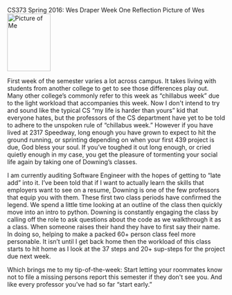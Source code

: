 CS373 Spring 2016: Wes Draper
Week One Reflection
Picture of Wes
<d1>
  <img src="http://i1273.photobucket.com/albums/y419/WesleyDraper/IMG_0212_zpstpkb40fv.jpg" alt="Picture of Me" style="width:100px;height:133px;">
</d1>

First week of the semester varies a lot across campus. It takes living with students from another college to get to see those differences play out.  Many other college’s commonly refer to this week as “chillabus week” due to the light workload that accompanies this week. Now I don't intend to try and sound like the typical CS “my life is harder than yours” kid that everyone hates, but the professors of the CS department have yet to be told to adhere to the unspoken rule of “chillabus week.” However if you have lived at 2317 Speedway, long enough you have grown to expect to hit the ground running, or sprinting depending on when your first 439 project is due, God bless your soul. If you’ve toughed it out long enough, or cried quietly enough in my case, you get the pleasure of tormenting your social life again by taking one of Downing’s classes. 

I am currently auditing Software Engineer with the hopes of getting to “late add” into it. I’ve been told that if I want to actually learn the skills that employers want to see on a resume, Downing is one of the few professors that equip you with them. These first two class periods have confirmed the legend.  We spend a little time looking at an outline of the class then quickly move into an intro to python. Downing is constantly engaging the class by calling off the role to ask questions about the code as we walkthrough it as a class. When someone raises their hand they have to first say their name. In doing so, helping to make a packed 60+ person class feel more personable. It isn’t until I get back home then the workload of this class starts to hit home as I look at the 37 steps and 20+ sup-steps for the project due next week. 

Which brings me to my tip-of-the-week: Start letting your roommates know not to file a missing persons report this semester if they don't see you. And like every professor you’ve had so far “start early.”



